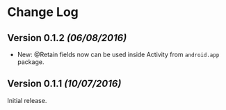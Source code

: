 Change Log
==========

Version 0.1.2 *(06/08/2016)*
----------------------------

 * New: @Retain fields now can be used inside Activity from `android.app` package.
 
Version 0.1.1 *(10/07/2016)*
----------------------------
 
Initial release.